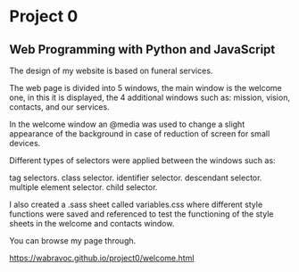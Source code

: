# Project 0

## Web Programming with Python and JavaScript

The design of my website is based on funeral services.

The web page is divided into 5 windows, the main window is the welcome one, in this it is displayed, the 4 additional windows such as: mission, vision, contacts, and our services.

In the welcome window an @media was used to change a slight appearance of the background in case of reduction of screen for small devices.

Different types of selectors were applied between the windows such as:

tag selectors.
class selector.
identifier selector.
descendant selector.
multiple element selector.
child selector.

I also created a .sass sheet called variables.css where different style functions were saved and referenced to test the functioning of the style sheets in the welcome and contacts window.

You can browse my page through.

https://wabravoc.github.io/project0/welcome.html

